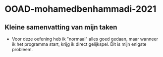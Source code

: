 # OOAD-mohamedbenhammadi-2021

## Kleine samenvatting van mijn taken



* Voor deze oefening heb ik "normaal" alles goed gedaan, maar wanneer ik het programma start, krijg ik direct gelijkspel. Dit is mijn enigste probleem.

